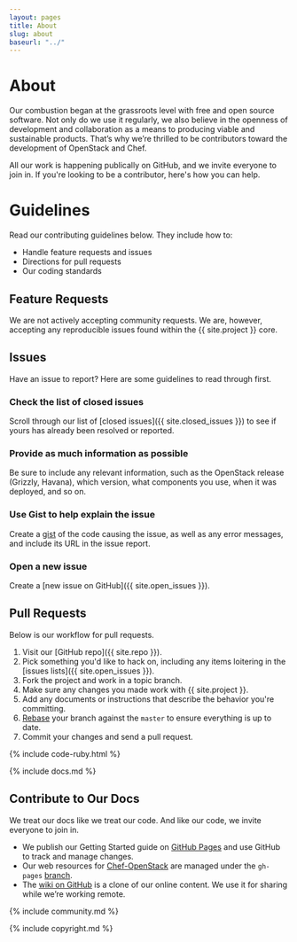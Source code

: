 ```yaml
---
layout: pages
title: About
slug: about
baseurl: "../"
---
```


# About

Our combustion began at the grassroots level with free and open source software. Not only do we use it regularly, we also believe in the openness of development and collaboration as a means to producing viable and sustainable products. That’s why we’re thrilled to be contributors toward the development of OpenStack and Chef. 

All our work is happening publically on GitHub, and we invite everyone to join in. If you're looking to be a contributor, here's how you can help.

# Guidelines

Read our contributing guidelines below. They include how to:

* Handle feature requests and issues
* Directions for pull requests
* Our coding standards

## Feature Requests

We are not actively accepting community requests. We are, however, accepting any reproducible issues found within the {{ site.project }} core.

## Issues

Have an issue to report? Here are some guidelines to read through first.

### Check the list of closed issues

Scroll through our list of [closed issues]({{ site.closed_issues }}) to see if yours has already been resolved or reported.

### Provide as much information as possible

Be sure to include any relevant information, such as the OpenStack release (Grizzly, Havana), which version, what components you use, when it was deployed, and so on.

### Use Gist to help explain the issue

Create a [gist](https://gist.github.com) of the code causing the issue, as well as any error messages, and include its URL in the issue report.

### Open a new issue

Create a [new issue on GitHub]({{ site.open_issues }}).

## Pull Requests

Below is our workflow for pull requests.

1.  Visit our [GitHub repo]({{ site.repo }}).
2.  Pick something you'd like to hack on, including any items loitering in the [issues lists]({{ site.open_issues }}).
3.  Fork the project and work in a topic branch.
4.  Make sure any changes you made work with {{ site.project }}.
5.  Add any documents or instructions that describe the behavior you're committing.
6.  [Rebase](https://help.github.com/articles/interactive-rebase) your branch against the `master` to ensure everything is up to date.
7.  Commit your changes and send a pull request.

{% include code-ruby.html %}

{% include docs.md %}

## Contribute to Our Docs

We treat our docs like we treat our code. And like our code, we invite everyone to join in.

* We publish our Getting Started guide on [GitHub Pages](http://pages.github.com) and use GitHub to track and manage changes.
* Our web resources for [Chef-OpenStack](http://softlayer.guthub.io/chef-openstack) are managed under the `gh-pages` [branch](https://github.com/softlayer/chef-openstack/tree/gh-pages).
* The [wiki on GitHub](https://github.com/softlayer/chef-openstack/wiki/_pages) is a clone of our online content. We use it for sharing while we’re working remote. 

{% include community.md %}

{% include copyright.md %}
